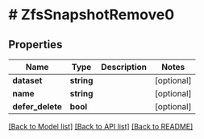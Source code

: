 # # ZfsSnapshotRemove0

## Properties

Name | Type | Description | Notes
------------ | ------------- | ------------- | -------------
**dataset** | **string** |  | [optional]
**name** | **string** |  | [optional]
**defer_delete** | **bool** |  | [optional]

[[Back to Model list]](../../README.md#models) [[Back to API list]](../../README.md#endpoints) [[Back to README]](../../README.md)
